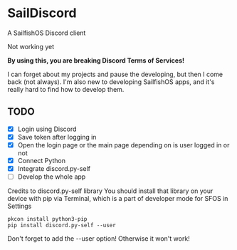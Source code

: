 # SailDiscord

A SailfishOS Discord client

Not working yet

**By using this, you are breaking Discord Terms of Services!**

I can forget about my projects and pause the developing, but then I come back (not always). I'm also new to developing SailfishOS apps, and it's really hard to find how to develop them.

## TODO

- [X] Login using Discord
- [X] Save token after logging in
- [X] Open the login page or the main page depending on is user logged in or not
- [X] Connect Python
- [X] Integrate discord.py-self
- [ ] Develop the whole app

Credits to discord.py-self library
You should install that library on your device with pip via Terminal, which is a part of developer mode for SFOS in Settings

	pkcon install python3-pip
	pip install discord.py-self --user

Don't forget to add the --user option! Otherwise it won't work!

